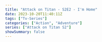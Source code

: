 ```yaml
---
title: "Attack on Titan - S2E2 - I'm Home"
date: 2023-10-20T11:40:11Z
tags: ["Tv-Series"]
categories: ["Action", "Adventure"]
series: ["Attack on Titan S2"]
showSummary: false
---
```


  <mux-player stream-type="on-demand"
  src="https://kp3d-my.sharepoint.com/personal/ryoo_kp3d_onmicrosoft_com/_layouts/15/download.aspx?share=Eei3VcpbKxpNk9TCQiaFSs0B2vXU7aw-s69A3jIjz0R2HA" prefer-playback="mse" controls>
  </mux-player>
  
  
  <script src="https://cdn.jsdelivr.net/npm/@mux/mux-player"></script>
  
 <script type="application/ld+json">
 {
  "@context": "https://schema.org/",
  "@type": "VideoObject",
  "name": "Attack on Titan - S2E2 - I'm Home",
  "contentUrl": "https://stream.mux.com/arDRAdnanXunNLmRMu00VRnJcUCZEUPVSW0000Iaid1q3c.m3u8",
  "thumbnailUrl": "https://www.themoviedb.org/t/p/original/1ptv8xOQI87ESiLPeZZ9XYAkAL3.jpg?width=314&fit_mode=preserve&time=25",
  "uploadDate": "2023-10-20T11:40:11Z",
}

</script>
